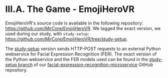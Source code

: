 # III.A. The Game - EmojiHeroVR

EmojiHeroVR's source code is available in the following repository:
https://github.com/MirCore/EmojiHeroVR.
We tagged the exact version, we used during our study, with `study-setup`:
https://github.com/MirCore/EmojiHeroVR/tree/study-setup.

The [study-setup](https://github.com/MirCore/EmojiHeroVR/tree/study-setup.) version sends HTTP-POST requests
to an external Python webservice for Facial Expression Recognition (FER).
The exact version of the Python webservice and the FER models used can be found in the
[study-setup branch](https://github.com/thorbenortmann/facial-expression-recognition-microservice/tree/study-setup)
of our
[facial-expression-recognition-microservice](https://github.com/thorbenortmann/facial-expression-recognition-microservice)
GitHub repository.
